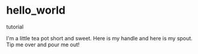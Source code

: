 # hello_world
tutorial

I'm a little tea pot short and sweet.  Here is my handle and here is my spout.  Tip me over and pour me out!
